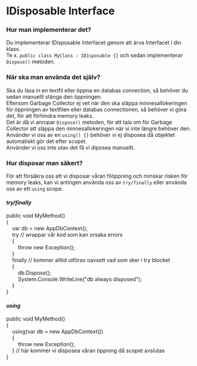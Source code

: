 ﻿# IDisposable Interface

### Hur man implementerar det?
Du implementerar IDisposable Interfacet genom att ärva Interfacet i din klass.  
Te x. ``public class MyClass : IDisposable {}`` och sedan implementerar ``Dispose()`` metoden.  
  
### När ska man använda det själv?
Ska du läsa in en textfil eller öppna en databas connection, så behöver du sedan manuellt stänga den öppningen.  
Eftersom Garbage Collector ej vet när den ska släppa minnesallokeringen för öppningen av textfilen eller databas connectionen,
så behöver vi göra det, för att förhindra memory leaks.  
Det är då vi anropar ``Dispose()`` metoden, för att tala om för Garbage Collector att släppa den minnesallokeringen när vi inte längre behöver den.  
Använder vi oss av en ``using() {}`` behöver vi ej disposea då objektet automatiskt gör det efter scopet.  
Använder vi oss inte utav det få vi diposea manuellt.
  
### Hur disposar man säkert?
För att försäkra oss att vi disposar våran filöppning och minskar risken för memory leaks, 
kan vi antingen använda oss av ``try/finally`` eller använda oss av ett ``using`` scope.  

#### *try/finally*

public void MyMethod()  
{  
    &nbsp;&nbsp;&nbsp;&nbsp;var db = new AppDbContext();  
    &nbsp;&nbsp;&nbsp;&nbsp;try // wrappar vår kod som kan orsaka errors  
    &nbsp;&nbsp;&nbsp;&nbsp;{  
        &nbsp;&nbsp;&nbsp;&nbsp;&nbsp;&nbsp;&nbsp;&nbsp;throw new Exception();  
    &nbsp;&nbsp;&nbsp;&nbsp;}  
    &nbsp;&nbsp;&nbsp;&nbsp;finally // kommer alltid utföras oavsett vad som sker i try blocket  
    &nbsp;&nbsp;&nbsp;&nbsp;{  
        &nbsp;&nbsp;&nbsp;&nbsp;&nbsp;&nbsp;&nbsp;&nbsp;db.Dispose();  
        &nbsp;&nbsp;&nbsp;&nbsp;&nbsp;&nbsp;&nbsp;&nbsp;System.Console.WriteLine("db always disposed");  
    &nbsp;&nbsp;&nbsp;&nbsp;}  
 }  
 
    
#### *using*

public void MyMethod()   
{  
    &nbsp;&nbsp;&nbsp;&nbsp;using(var db = new AppDbContext())  
    &nbsp;&nbsp;&nbsp;&nbsp;{  
        &nbsp;&nbsp;&nbsp;&nbsp;&nbsp;&nbsp;&nbsp;&nbsp;throw new Exception();  
    &nbsp;&nbsp;&nbsp;&nbsp;} // här kommer vi disposea våran öppning då scopet avslutas  
}
